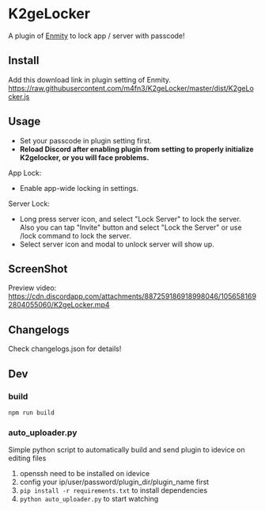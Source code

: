# K2geLocker
A plugin of [Enmity](https://enmity.app/) to lock app / server with passcode!

## Install
Add this download link in plugin setting of Enmity.
https://raw.githubusercontent.com/m4fn3/K2geLocker/master/dist/K2geLocker.js

## Usage
- Set your passcode in plugin setting first.
- **Reload Discord after enabling plugin from setting to properly initialize K2gelocker, or you will face problems.**

App Lock:
- Enable app-wide locking in settings. 

Server Lock:
- Long press server icon, and select "Lock Server" to lock the server.<br>
  Also you can tap "Invite" button and select "Lock the Server" or use /lock command to lock the server.
- Select server icon and modal to unlock server will show up.

## ScreenShot
Preview video:
https://cdn.discordapp.com/attachments/887259186918998046/1056581692804055060/K2geLocker.mp4

## Changelogs
Check changelogs.json for details!

## Dev
### build
`npm run build`
### auto_uploader.py
Simple python script to automatically build and send plugin to idevice on editing files
1. openssh need to be installed on idevice
2. config your ip/user/password/plugin_dir/plugin_name first
3. `pip install -r requirements.txt` to install dependencies
4. `python auto_uploader.py` to start watching